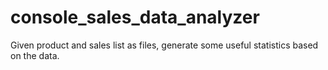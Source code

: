 # console_sales_data_analyzer
Given product and sales list as files, generate some useful statistics based on the data.
